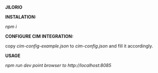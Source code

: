 **JILORIO**

**INSTALATION:**

_npm i_

**CONFIGURE CIM INTEGRATION:**

copy _cim-config-example.json_ to _cim-config.json_ and fill it accordingly.


**USAGE**

_npm run dev_
_point browser to http://localhost:8085_
